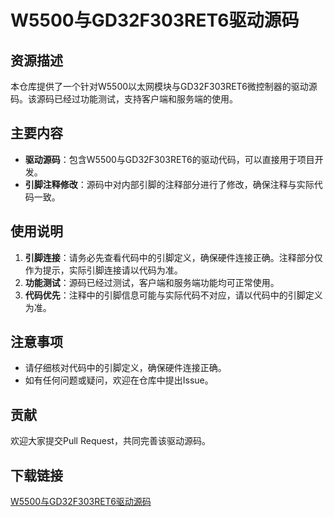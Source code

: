 # W5500与GD32F303RET6驱动源码

## 资源描述

本仓库提供了一个针对W5500以太网模块与GD32F303RET6微控制器的驱动源码。该源码已经过功能测试，支持客户端和服务端的使用。

## 主要内容

- **驱动源码**：包含W5500与GD32F303RET6的驱动代码，可以直接用于项目开发。
- **引脚注释修改**：源码中对内部引脚的注释部分进行了修改，确保注释与实际代码一致。

## 使用说明

1. **引脚连接**：请务必先查看代码中的引脚定义，确保硬件连接正确。注释部分仅作为提示，实际引脚连接请以代码为准。
2. **功能测试**：源码已经过测试，客户端和服务端功能均可正常使用。
3. **代码优先**：注释中的引脚信息可能与实际代码不对应，请以代码中的引脚定义为准。

## 注意事项

- 请仔细核对代码中的引脚定义，确保硬件连接正确。
- 如有任何问题或疑问，欢迎在仓库中提出Issue。

## 贡献

欢迎大家提交Pull Request，共同完善该驱动源码。

## 下载链接

[W5500与GD32F303RET6驱动源码](https://pan.quark.cn/s/8718a72e6d82)